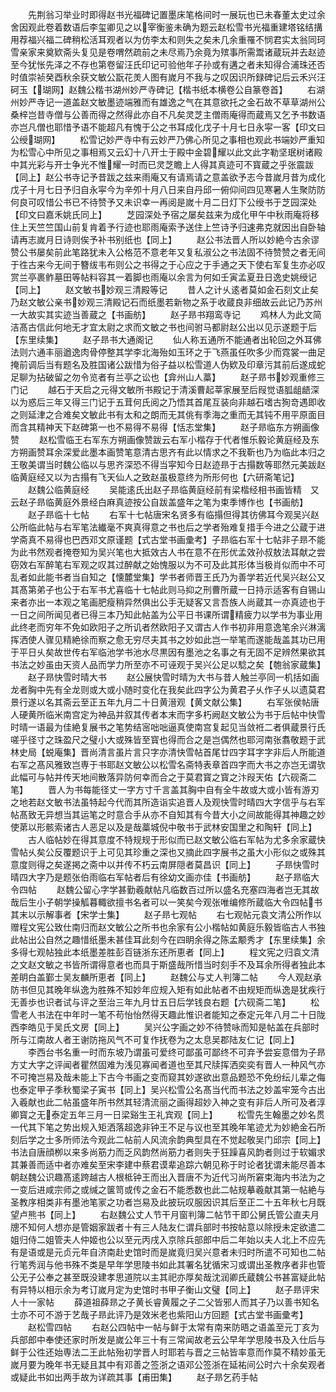 <!-- { "loadSidebar": true } -->
　　先荆翁习举业时即得赵书光福碑记置墨床笔格间时一展玩也已未春董太史过余舍因观此卷着数语后李玺卿见之以宰衡鉴未确为题云赵松雪书光福重建塔铭结搆用荐福兴福二碑稍松活耳观者以为仿李太和则失之矣未几余重罹不悯君实太翁同珂雪亲家来奠欵斋头复见是卷喟然疏前之未尽焉乃余竟为殡事所需鬻诸蔵玩并去赵迹至今犹怅先泽之不存也第卷留汪氏印记可验他年子孙或有遘之者未知得合浦珠还否时值崇祯癸酉秋余获文敏公翫花羙人图有嵗月不我与之叹因识所録碑记后云禾兴汪砢玉【瑚网】赵魏公楷书湖州妙严寺碑记【楷书纸本横卷公自篆卷首】
　　右湖州妙严寺记一道盖赵文敏墨迹端雅而有雄逸之气在其意欲托之金石故不草草湖州公桑梓岂昔寺僧与公善而得之然得此亦自不凡矣灵芝主僧雨庵得而蔵焉又乞予书数语亦岂凡僧也耶惜予语不能超凡有愧于公之书耳成化戊子十月七日永寜一客【印文曰公绶瑚网】
　　松雪记妙严寺中有云妙严乃佛心所见之事相也观此书端妙严重知为松雪心中所见之事相焉又云幻十八开士于殿中金碧耀以此文此字勒坚珉树诸殿中其光彩与开士争光不惟耀一时而已灵芝瞻上人得其真迹可不寳蔵之乎张震跋【同上】赵公书寺记予昔跋之兹来雨庵又有请焉请之意盖欲予志今昔嵗月昔为成化戊子十月七日予归自永寜今为辛夘十月八日来自丹邱一俯仰间四见寒暑人生聚防防何良可叹惜公书已不待赞予又未识幸一再阅是嵗十月二日灯下公绶书于芝园深处【印文曰嘉禾姚氏同上】
　　芝园深处予宿之屡矣兹来为成化甲午中秋雨庵将移住上天竺竺国山前复肯着予行迹也耶雨庵索予送住上竺诗予归速弗克就因出自卧轴请再志嵗月日诗则俟予补书别纸也【同上】
　　赵公书法晋人所以妙絶今古余谬赞公书屡矣前此笔路犹未入公格范不意老年又复私淑公之书法固不待赞赞之者无间于徃古来今无间于簪绂韦布则公之书得之于心应之于手通之天下使右军复生亦必叹赏兰亭裹鲊墓田等帖料容其一着脚也雨庵以余言为何如壬寅孟夏丑日逸史姚绶记【同上】
　　赵文敏书妙观三清殿等记
　　昔人之计乆逺者莫如金石刻文止矣乃赵文敏公亲书妙观三清殿记石而纸墨若新物之系于收蔵良非细故云此记乃苏州一大故实其实迹当善蔵之【书画舫】
　　赵子昻书翔鸾寺记
　　鸡林人为此文简洁髙古信此何地无才宜太尉之求而文敏之书也间驸马都尉赵公出以见示遂题于后【东里续集】
　　赵子昻书大通阁记
　　仙人称五通所不能通者出轮回之外耳佛法则六通丰丽遒逸肉骨停整其学李北海殆如玉环之于飞燕虽任吹多少而霓裳一曲足掩前调后当有题名及胜国诸公跋惜为俗子益以松雪道人伪欵及印章污其前后遂成蛇足聊为拈破留之勿令览者有兰亭之讼也【弇州山人藁】
　　赵子昻书妙观重修三门记
　　越石于天启之元得文敏所书殿记于清溪曹起莘家展至后叚觉语胍龃龉深以为惑后三年又得三门记于五茸何氏阅之乃悟其首尾互装向非越石嗜古狥竒遇即收之则延津之合难矣文敏此书有太和之朗而无其佻有季海之重而无其钝不用平原面目而含其精神天下赵碑第一也不易得不易得【恬志堂集】
　　赵子昻临东方朔画像赞
　　赵松雪临王右军东方朔画像赞跋云右军小楷存于代者惟乐毅论黄庭经及东方朔画赞耳余深爱此墨本画赞笔意清古思齐有此以情求之不我靳也乃为临此本归之王敬美谓当时魏公临以与思齐深恐不得当寜知今日赵迹昻于古搨数等耶然元美跋赵临黄庭经又以为古搨有飞天仙人之致赵虽极意终为所形何也【六研斋笔记】
　　赵魏公临黄庭经
　　吴能逺氏出赵子昻临黄庭经前有梁楷经相书画皆精　又云赵子昻临黄庭外景经白麻真迹按公自跋盖盛年之笔为束季博作也【书画舫】
　　赵子昻临十七帖
　　右军十七帖唐宋名贤多有临搨但得其彷佛耳今观吴兴赵公所临此帖与右军笔法纎毫不爽真得意之书也后之学者殆难复措手今进之公蔵于进学斋真不易得也巴西邓文原谨题【式古堂书画彚考】子昻临右军十七帖非子昻不能为此书然观者掩卷知为吴兴笔也大抵效古人书在意不在形优孟效孙叔敖法耳献之尝窃效右军醉笔右军观之叹其过醉献之始愧服以为不可及此其形体当极肖似而中不可乱者如此能书者当自知之【懐麓堂集】学书者师晋王氏乃为善学若近代吴兴赵公又其髙第弟子也公于右军书尤喜临十七帖此则马抑之刑曹所蔵一日持示适客有自锡山来者亦出一本观之笔画肥瘦稍异然俱出公手无疑客又言吾族人尚蔵其一亦真迹也于一日之间所闻见者已得三本乃知此帖盖为公平日书课所谓精疲力以学书为事业用此终老而穷年不免如欧阳子之所讥者然欧阳子又谓古人作书初非用意逸笔余兴淋漓挥洒使人骤见精絶徐而察之愈无穷尽夫其书之妙如此岂一举笔而遂能哉盖其功已用于平日乆矣故世传右军临池学书池水尽黒因有墨池之名事之有无固不足辨然果欲其书法之妙虽由天资人品而学力所至亦不可诬观于吴兴公足以騐之矣【匏翁家蔵集】
　　赵子昻快雪时晴大书
　　赵公展快雪时晴为大书与昔人触兰亭同一机括如画龙者胸中先有全龙则或大或小随时变化在我矣此四字公为黄君子乆作子乆以遗莫君景行遂以名其斋云至正五年九月二十日黄溍观【黄文献公集】
　　右军张侯帖唐人硬黄所临米南宫定为神品并叙其传者本末而字多朽阙赵文敏公为书于后帖中快雪时晴一语最为佳絶复展书之笔势结宻咄咄逼真使南宫复起见当敛袵二者俱蔵景行氏嗟乎径寸之珠盈尺之璧小大或殊皆至寳也得而合之是岂偶然也耶河南张翥敬题于武林史局【蜕庵集】晋尚清言虽片言只字亦清快雪帖首尾廿四字耳字字非后人所能道右军之髙风雅致岂専于书耶赵文敏公以松雪名斋特表章首四字而大书之亦岂无谓欤此幅可与帖并传天地间散落异防何幸而合之于莫君寳之寳之汴叚天佑【六砚斋二笔】
　　晋人为书每能径丈一字方寸千言盖其胸中自有全牛故或大或小皆有游刃之地若赵文敏书法虽特起今代而其所造诣实追晋人及观快雪时晴四大字信乎与右军帖髙致无异想当其运笔之时意合手从亦不自知其有今昔大小之间故能得其神趣之妙使苐以形骸索诸古人恶足以及是哉藁城倪中敬书于武林安国里之和陶轩【同上】
　　古人临帖妙在得其意度不特规规于形似而已赵文敏公临右军帖为尤多余家蔵快雪帖乆矣公反覆题识于上可见其珍重之深也又摘此四字展书之虽大小形似之或殊其意度则得之矣遂掲之斋中以并传不朽云南屏隠者莫昌识【同上】
　　子昻快雪时晴四大字乃是题张伯雨临右军帖者后有徐幼文画亦佳【书画舫】
　　赵子昻临大令四帖
　　赵魏公留心字学甚勤羲献帖凡临数百过所以盛名充塞四海者岂无其故哉后生小子朝学操觚暮輙欲擅书名者可以一笑矣今观张唯编修所蔵临大令四帖书其末以示解事者【宋学士集】
　　赵子昻七观帖
　　右七观帖元袁文清公所作以赠程文宪公致仕南归而赵文敏公之所书也余家有公小楷帖如黄庭乐毅皆临古人书独此帖出公自然之趣惜纸墨未甚佳耳此刻今在四眀余得之陈孟颙秀才【东里续集】余多得七观帖独此本纸墨差胜彭百链浙东还所恵者【同上】
　　程文宪之归袁文清之文赵文敏之书皆所谓得意者也而具于斯盛哉所惜当时刻手不及耳余所得者独此本差眀白盖鄞士吴友麟所恵者【同上】
　　赵魏公与丈人判簿二帖
　　今人观赵承防书但见其晚年纵逸为胜殊不知妙年应规入矩有如此帖者不由规矩而纵逸是犹疾行无善歩也识者试与评之至治三年九月廿五日后学钱良右题【六砚斋二笔】
　　松雪老人书法在中年时一笔不苟怡怡然得天趣此惟识者能知之泰定元年八月二十日陇西李皓见于吴氏文房【同上】
　　吴兴公字画之妙不待赞咏而知是帖盖在兵部时所与江南故人者王谢防拖风气不可复作抚卷为之太息吴郡陆友仁记【同上】
　　李西台书名重一时而东坡乃谓虽可爱终可鄙虽可鄙终不可弃予尝妄意借为子昻方丈大字之评闻者瞿然固难为浅见寡闻者道也至其尺牍挥洒奕奕有晋人一种风气亦不可掩岂易及哉未能上下古今书画之变而窥其妙遂欲出意品题恐不免纷纭儿辈之侮也泰定甲子季秋蜀梁子寅书【同上】吴兴松雪公名髙当代而书法之妙盖牢笼今古出入羲献也此二帖虽盛年所书然其轻清流丽之画得超妙入神之变有非后人所可及者淳卿寳之无泰定五年三月一日梁谿生王礼宾观【同上】
　　松雪先生翰墨之妙名贯一代其下笔之势出规入矩洒落超逸非钟王不足与议也至其晚年笔迹尤为妙絶金石所刻后学之士多所师法今观此二帖前人风流余韵典型具在不觉起敬吴门邱宗【同上】书法自唐顔栁以来多尚筋力而乏风韵然尚筋力者则失于狂躁喜风韵者则过于软媚求其兼善而适中者亦难矣至宋李建中蔡君谟辈追踪六朝见称于时论者犹谓未能尽善本朝赵魏公识趣髙逺跨越古人根柢钟王而出入晋唐不为近代习尚所窘束海内书法为之一变后进咸宗师之或缄之箧笥或传之金石不能悉数也此二帖规摹羲献其第一帖絶与圣教序相类非有墨池笔冡之功者岂易及此披玩叹服因识其后至正二十五年秋七月既望卢熊书【同上】
　　右赵魏公丈人节干月窗判簿二帖节干即公舅氏管公直夫月牕不知何人想亦是管姻家跋者十有三人陆友仁谓兵部时书按帖意以除授未定欲遣二姐归侍二姐管夫人仲姬也公以至元丙戌入京除兵部郎中后二年始以夫人北上不应先有是语或是元贞元年自济南赴史馆时而是嵗竟归吴兴意者未归时所遣不可知也二帖行笔秀润与他书殊不类是早年学思陵书如此其署名犹循宋习或谓出圣教序者非也管公无子公奉之甚至既没建孝思道院以主其祀亦厚矣哉沈润卿氏蔵魏公书甚富疑此帖有异特以相示余为考订嵗月定为史馆时书甲子衡山文璧【同上】
　　赵子昻评宋人十一家帖
　　薛道祖薛昻之子黄长睿黄履之子二父皆邪人而其子乃以善书知名士亦不可不游于艺哉子昻此评乃是效米老也紫阳山方回题【式古堂书画彚考】
　　赵松雪四帖
　　右赵公四帖中一帖与鲜于太常有南来防晤之语盖至元丁亥为兵部郎中奉使还家时所发是嵗公年三十有三常闻故老云公早年学思陵书及入仕后与鲜于公徃还始専法二王此帖殆初学晋人时耶若与晋之三帖皆率意而作莫不精妙虽无嵗月要为晚年书无疑且其中有邓善之签浙之语邓公签浙在延祐间公时六十余矣观者或疑此书如出两手故为详疏其事【甫田集】
　　赵子昻乞药手帖

